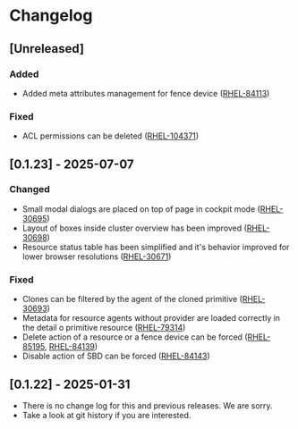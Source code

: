 # Changelog

## [Unreleased]

### Added

* Added meta attributes management for fence device ([RHEL-84113])

### Fixed

* ACL permissions can be deleted ([RHEL-104371])

[RHEL-104371]: https://issues.redhat.com/browse/RHEL-104371
[RHEL-84113]: https://issues.redhat.com/browse/RHEL-84113

## [0.1.23] - 2025-07-07

### Changed

* Small modal dialogs are placed on top of page in cockpit mode ([RHEL-30695])
* Layout of boxes inside cluster overview has been improved ([RHEL-30698])
* Resource status table has been simplified and it's behavior improved for lower
  browser resolutions ([RHEL-30671])

### Fixed

* Clones can be filtered by the agent of the cloned primitive ([RHEL-30693])
* Metadata for resource agents without provider are loaded correctly in the
  detail o primitive resource ([RHEL-79314])
* Delete action of a resource or a fence device can be forced ([RHEL-85195],
  [RHEL-84139])
* Disable action of SBD can be forced ([RHEL-84143])

[RHEL-30671]: https://issues.redhat.com/browse/RHEL-30671
[RHEL-30693]: https://issues.redhat.com/browse/RHEL-30693
[RHEL-30695]: https://issues.redhat.com/browse/RHEL-30695
[RHEL-30698]: https://issues.redhat.com/browse/RHEL-30698
[RHEL-79314]: https://issues.redhat.com/browse/RHEL-79314
[RHEL-84139]: https://issues.redhat.com/browse/RHEL-84139
[RHEL-84143]: https://issues.redhat.com/browse/RHEL-84143
[RHEL-85195]: https://issues.redhat.com/browse/RHEL-85195

## [0.1.22] - 2025-01-31
- There is no change log for this and previous releases. We are sorry.
- Take a look at git history if you are interested.

